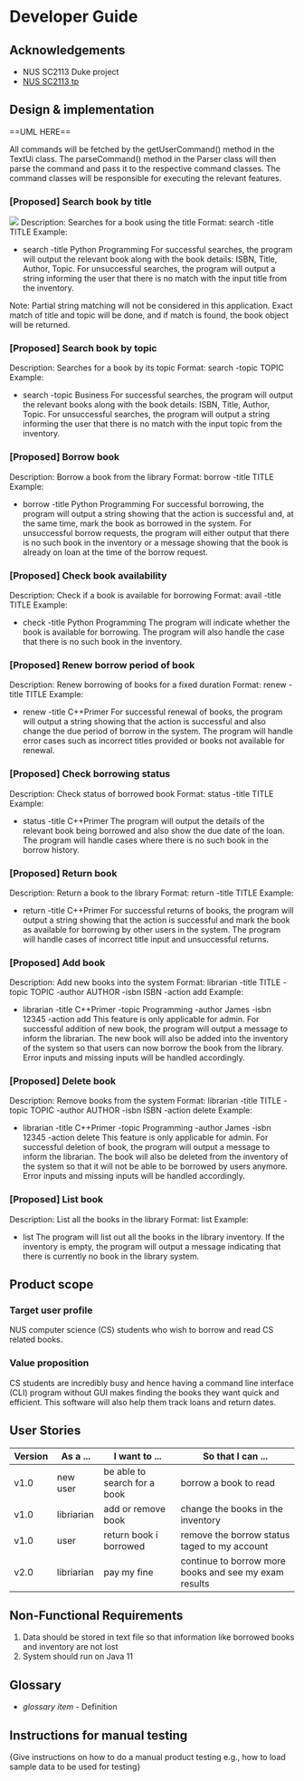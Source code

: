 # Developer Guide

## Acknowledgements

- NUS SC2113 Duke project
- [NUS SC2113 tp](https://github.com/nus-cs2113-AY2223S2)

## Design & implementation

==UML HERE==

All commands will be fetched by the getUserCommand() method in the TextUi class. The parseCommand() method in the Parser class will then parse the command and pass it to the respective command classes. The command classes will be responsible for executing the relevant features.

### [Proposed] Search book by title

![](search.puml)
Description: Searches for a book using the title
Format: search -title TITLE
Example:
- search -title Python Programming
For successful searches, the program will output the relevant book along with the book details: ISBN, Title, Author, Topic. For unsuccessful searches, the program will output a string informing the user that there is no match with the input title from the inventory.

Note: Partial string matching will not be considered in this application. Exact match of title and topic will be done, and if match is found, the book object will be returned.

### [Proposed]  Search book by topic
Description: Searches for a book by its topic
Format: search -topic TOPIC
Example:
- search -topic Business
For successful searches, the program will output the relevant books along with the book details: ISBN, Title, Author, Topic. For unsuccessful searches, the program will output a string informing the user that there is no match with the input topic from the inventory.


### [Proposed]  Borrow book
Description: Borrow a book from the library
Format: borrow -title TITLE
Example:
- borrow -title Python Programming
For successful borrowing, the program will output a string showing that the action is successful and, at the same time, mark the book as borrowed in the system. For unsuccessful borrow requests, the program will either output that there is no such book in the inventory or a message showing that the book is already on loan at the time of the borrow request.


### [Proposed]  Check book availability
Description: Check if a book is available for borrowing
Format: avail -title TITLE
Example:
- check -title Python Programming
The program will indicate whether the book is available for borrowing. The program will also handle the case that there is no such book in the inventory.

### [Proposed]  Renew borrow period of book
Description: Renew borrowing of books for a fixed duration
Format: renew -title TITLE
Example:
- renew -title C++Primer
For successful renewal of books, the program will output a string showing that the action is successful and also change the due period of borrow in the system. The program will handle error cases such as incorrect titles provided or books not available for renewal.


### [Proposed]  Check borrowing status
Description: Check status of borrowed book
Format: status -title TITLE
Example:
- status -title C++Primer
The program will output the details of the relevant book being borrowed and also show the due date of the loan. The program will handle cases where there is no such book in the borrow history.


### [Proposed]  Return book
Description: Return a book to the library
Format: return -title TITLE
Example:
- return -title C++Primer
For successful returns of books, the program will output a string showing that the action is successful and mark the book as available for borrowing by other users in the system. The program will handle cases of incorrect title input and unsuccessful returns.


### [Proposed] Add book
Description: Add new books into the system
Format: librarian -title TITLE -topic TOPIC -author AUTHOR -isbn ISBN -action add
Example:
- librarian -title C++Primer -topic Programming -author James -isbn 12345 -action add
This feature is only applicable for admin. For successful addition of new book, the program will output a message to inform the librarian. The new book will also be added into the inventory of the system so that users can now borrow the book from the library. Error inputs and missing inputs will be handled accordingly.
 

### [Proposed] Delete book
Description: Remove books from the system
Format: librarian -title TITLE -topic TOPIC -author AUTHOR -isbn ISBN -action delete
Example:
- librarian -title C++Primer -topic Programming -author James -isbn 12345 -action delete
This feature is only applicable for admin. For successful deletion of book, the program will output a message to inform the librarian. The book will also be deleted from the inventory of the system so that it will not be able to be borrowed by users anymore. Error inputs and missing inputs will be handled accordingly.


### [Proposed] List book
Description: List all the books in the library
Format: list
Example:
- list
The program will list out all the books in the library inventory. If the inventory is empty, the program will output a message indicating that there is currently no book in the library system.


## Product scope
### Target user profile

NUS computer science (CS) students who wish to borrow and read CS related books.

### Value proposition

CS students are incredibly busy and hence having a command line interface (CLI) program without GUI makes finding the books they want quick and efficient. This software will also help them track loans and return dates.

## User Stories

|Version| As a ... | I want to ... | So that I can ...|
|--------|----------|---------------|------------------|
|v1.0|new user|be able to search for a book|borrow a book to read|
|v1.0|libriarian|add or remove book|change the books in the inventory|
|v1.0|user|return book i borrowed|remove the borrow status taged to my account|
|v2.0|libriarian|pay my fine|continue to borrow more books and see my exam results|

## Non-Functional Requirements

1. Data should be stored in text file so that information like borrowed books and inventory are not lost
2. System should run on Java 11

## Glossary

* *glossary item* - Definition

## Instructions for manual testing

{Give instructions on how to do a manual product testing e.g., how to load sample data to be used for testing}
